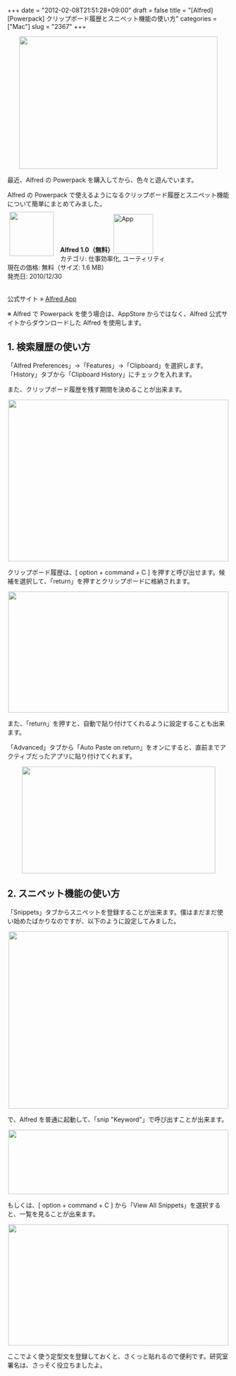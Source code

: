 +++
date = "2012-02-08T21:51:28+09:00"
draft = false
title = "[Alfred][Powerpack] クリップボード履歴とスニペット機能の使い方"
categories = ["Mac"]
slug = "2367"
+++

<img style="display: block; margin-left: auto; margin-right: auto;" src="/images/2012/02/2367_1.jpg" width="450" height="300" />

最近、Alfred の Powerpack を購入してから、色々と遊んでいます。

Alfred の Powerpack で使えるようになるクリップボード履歴とスニペット機能について簡単にまとめてみました。

<a href="https://itunes.apple.com/jp/app/id405843582?mt=12&uo=4&at=11l3RT" target="_blank" rel="nofollow"><img width="100" class="alignleft" align="left" src="http://a3.mzstatic.com/us/r1000/097/Purple/e1/d8/82/mzi.njcalvnn.100x100-75.png" style="margin: -5px 15px 1px 5px;"></a><strong> Alfred 1.0（無料）</strong><a href="https://itunes.apple.com/jp/app/id405843582?mt=12&uo=4&at=11l3RT" target="_blank" rel="nofollow"><img src="/images/2012/12/viewinitunes_jp.png" style="vertical-align:bottom;" width="90" alt="App"></a><br> カテゴリ: 仕事効率化, ユーティリティ<br> 現在の価格: 無料（サイズ: 1.6 MB）<br> 発売日: 2010/12/30<br style="clear: both;"><br />

公式サイト » <a href="http://www.alfredapp.com/" target="_blank">Alfred App</a>

※ Alfred で Powerpack を使う場合は、AppStore からではなく、Alfred 公式サイトからダウンロードした Alfred を使用します。

<h2>1. 検索履歴の使い方</h2>

「Alfred Preferences」→「Features」→「Clipboard」を選択します。「History」タブから「Clipboard History」にチェックを入れます。

また、クリップボード履歴を残す期間を決めることが出来ます。

<img style="display:block; margin-left:auto; margin-right:auto;" src="/images/2012/02/2367_1.png" border="0" width="500" height="366" />

クリップボード履歴は、[ option + command + C ] を押すと呼び出せます。候補を選択して、「return」を押すとクリップボードに格納されます。

<img style="display:block; margin-left:auto; margin-right:auto;" src="/images/2012/02/2367_2.png" border="0" width="500" height="274" />

また、「return」を押すと、自動で貼り付けてくれるように設定することも出来ます。

「Advanced」タブから「Auto Paste on return」をオンにすると、直前までアクティブだったアプリに貼り付けてくれます。

<img style="display:block; margin-left:auto; margin-right:auto;" src="/images/2012/02/2367_3.png" border="0" width="439" height="242" />

<h2>2. スニペット機能の使い方</h2>

「Snippets」タブからスニペットを登録することが出来ます。僕はまだまだ使い始めたばかりなのですが、以下のように設定してみました。

<img style="display:block; margin-left:auto; margin-right:auto;" src="/images/2012/02/2367_4.png" border="0" width="499" height="401" />

で、Alfred を普通に起動して、「snip "Keyword"」で呼び出すことが出来ます。

<img style="display:block; margin-left:auto; margin-right:auto;" src="/images/2012/02/2367_5.png" border="0" width="500" height="146" />

もしくは、[ option + command + C ] から「View All Snippets」を選択すると、一覧を見ることが出来ます。

<img style="display:block; margin-left:auto; margin-right:auto;" src="/images/2012/02/2367_6.png" border="0" width="500" height="274" />

ここでよく使う定型文を登録しておくと、さくっと貼れるので便利です。研究室署名は、さっそく役立ちましたよ。

